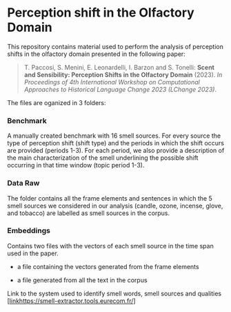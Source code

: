 # Perception shift in the Olfactory Domain

This repository contains material used to perform the analysis of perception shifts in the olfactory domain presented in the following paper:


> T. Paccosi, S. Menini, E. Leonardelli, I. Barzon and S. Tonelli: **Scent and Sensibility: Perception Shifts in the Olfactory Domain** (2023). *In Proceedings of 4th International Workshop on Computational Approaches to Historical Language Change 2023 (LChange 2023)*. 

The files are oganized in 3 folders:

### Benchmark

A manually created benchmark with 16 smell sources. For every source the type of perception shift (shift type) and the periods in which the shift occurs are provided (periods 1-3). For each period, we also provide a description of the main characterization of the smell underlining the possible shift occurring in that time window (topic period 1-3).  

### Data Raw

The folder contains all the frame elements and sentences in which the 5 smell sources we considered in our analysis (candle, ozone, incense, glove, and tobacco) are labelled as smell sources in the corpus. 

### Embeddings

Contains two files with the vectors of each smell source in the time span used in the paper. 

- a file containing the vectors generated from the frame elements

- a file generated from all the text in the corpus



Link to the system used to identify smell words, smell sources and qualities [[link](https://smell-extractor.tools.eurecom.fr/)https://smell-extractor.tools.eurecom.fr/]
